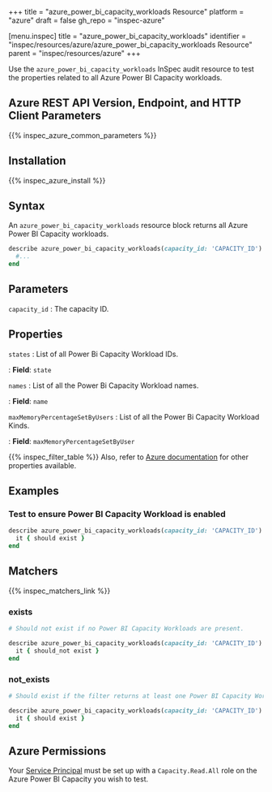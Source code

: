 +++
title = "azure_power_bi_capacity_workloads Resource"
platform = "azure"
draft = false
gh_repo = "inspec-azure"

[menu.inspec]
title = "azure_power_bi_capacity_workloads"
identifier = "inspec/resources/azure/azure_power_bi_capacity_workloads Resource"
parent = "inspec/resources/azure"
+++

Use the `azure_power_bi_capacity_workloads` InSpec audit resource to test the properties related to all Azure Power BI Capacity workloads.

## Azure REST API Version, Endpoint, and HTTP Client Parameters

{{% inspec_azure_common_parameters %}}

## Installation

{{% inspec_azure_install %}}

## Syntax

An `azure_power_bi_capacity_workloads` resource block returns all Azure Power BI Capacity workloads.

```ruby
describe azure_power_bi_capacity_workloads(capacity_id: 'CAPACITY_ID') do
  #...
end
```

## Parameters

`capacity_id`
: The capacity ID.

## Properties

`states`
: List of all Power Bi Capacity Workload IDs.

: **Field**: `state`

`names`
: List of all the Power Bi Capacity Workload names.

: **Field**: `name`

`maxMemoryPercentageSetByUsers`
: List of all the Power Bi Capacity Workload Kinds.

: **Field**: `maxMemoryPercentageSetByUser`

{{% inspec_filter_table %}}
Also, refer to [Azure documentation](https://docs.microsoft.com/en-us/rest/api/power-bi/capacities/get-Workloads) for other properties available.

## Examples

### Test to ensure Power BI Capacity Workload is enabled

```ruby
describe azure_power_bi_capacity_workloads(capacity_id: 'CAPACITY_ID').where(state: 'Enabled') do
  it { should exist }
end
```

## Matchers

{{% inspec_matchers_link %}}

### exists

```ruby
# Should not exist if no Power BI Capacity Workloads are present.

describe azure_power_bi_capacity_workloads(capacity_id: 'CAPACITY_ID') do
  it { should_not exist }
end
```

### not_exists

```ruby
# Should exist if the filter returns at least one Power BI Capacity Workloads.

describe azure_power_bi_capacity_workloads(capacity_id: 'CAPACITY_ID') do
  it { should exist }
end
```

## Azure Permissions

Your [Service Principal](https://docs.microsoft.com/en-us/azure/azure-resource-manager/resource-group-create-service-principal-portal) must be set up with a `Capacity.Read.All` role on the Azure Power BI Capacity you wish to test.

